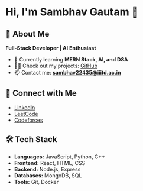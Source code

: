 # Hi, I'm Sambhav Gautam 👋

## 🚀 About Me
**Full-Stack Developer | AI Enthusiast**

- 🌱 Currently learning **MERN Stack, AI, and DSA**
- 👨‍💻 Check out my projects: [GitHub](https://github.com/SAMBHAVGAUTAM)
- 📫 Contact me: **sambhav22435@iiitd.ac.in**

## 🔗 Connect with Me
- [LinkedIn](https://www.linkedin.com/in/sambhav-gautam-66b0a7253/)
- [LeetCode](https://www.leetcode.com/sambhav22435)
- [Codeforces](https://codeforces.com/profile/sambhav2022435)

## 🛠 Tech Stack
- **Languages:** JavaScript, Python, C++
- **Frontend:** React, HTML, CSS
- **Backend:** Node.js, Express
- **Databases:** MongoDB, SQL
- **Tools:** Git, Docker
